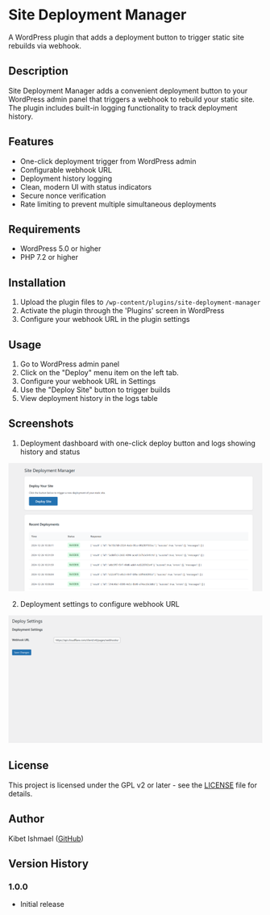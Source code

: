 # Site Deployment Manager

A WordPress plugin that adds a deployment button to trigger static site rebuilds via webhook.

## Description

Site Deployment Manager adds a convenient deployment button to your WordPress admin panel that triggers a webhook to rebuild your static site. The plugin includes built-in logging functionality to track deployment history.

## Features

- One-click deployment trigger from WordPress admin
- Configurable webhook URL
- Deployment history logging
- Clean, modern UI with status indicators
- Secure nonce verification
- Rate limiting to prevent multiple simultaneous deployments

## Requirements

- WordPress 5.0 or higher
- PHP 7.2 or higher

## Installation

1. Upload the plugin files to `/wp-content/plugins/site-deployment-manager`
2. Activate the plugin through the 'Plugins' screen in WordPress  
3. Configure your webhook URL in the plugin settings

## Usage

1. Go to WordPress admin panel
2. Click on the "Deploy" menu item on the left tab.
3. Configure your webhook URL in Settings
4. Use the "Deploy Site" button to trigger builds
5. View deployment history in the logs table

## Screenshots

1. Deployment dashboard with one-click deploy button and logs showing history and status

![](/public_assets/dashboard.png)

2. Deployment settings to configure webhook URL

![](/public_assets/settings.png)

## License

This project is licensed under the GPL v2 or later - see the [LICENSE](https://www.gnu.org/licenses/gpl-2.0.html) file for details.

## Author

Kibet Ishmael ([GitHub](https://github.com/kmishmael))

## Version History

### 1.0.0
- Initial release
